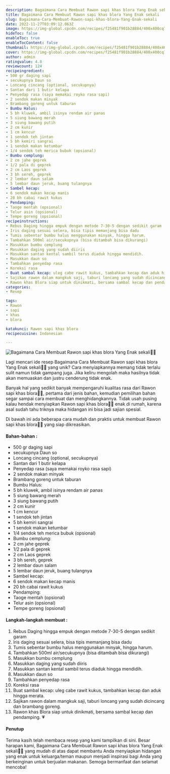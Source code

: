 ```yaml
---
description: Bagaimana Cara Membuat Rawon sapi khas blora Yang Enak sekali"
title: Bagaimana Cara Membuat Rawon sapi khas blora Yang Enak sekali
slug: Bagaimana-Cara-Membuat-Rawon-sapi-khas-blora-Yang-Enak-sekali
date: 2022-11-27T03:09:12.063Z
image: https://img-global.cpcdn.com/recipes/f25481f901b28884/400x400cq70/photo.jpg
hideToc: false
enableToc: true
enableTocContent: false
thumbnail: https://img-global.cpcdn.com/recipes/f25481f901b28884/400x400cq70/photo.jpg
cover: https://img-global.cpcdn.com/recipes/f25481f901b28884/400x400cq70/photo.jpg
author: admin
ratingvalue: 4.8
reviewcount: 124
recipeingredient:
- 500 gr daging sapi
- secukupnya Daun so
- Loncang cincang (optional, secukupnya)
- Santan dari 1 butir kelapa
- Penyedap rasa (saya memakai royko rasa sapi)
- 2 sendok makan minyak
- Brambang goreng untuk taburan
- Bumbu Halus:
- 5 bh kluwek, ambil isinya rendam air panas
- 5 siung bawang merah
- 3 siung bawang putih
- 2 cm kunir
- 1 cm kencur
- 1 sendok teh jintan
- 5 bh kemiri sangrai
- 1 sendok makan ketumbar
- 1/4 sendok teh merica bubuk (opsional)
- Bumbu cemplung:
- 2 cm jahe geprek
- 1/2 pala di geprek
- 2 cm Laos geprek
- 3 bh sereh, geprek
- 2 lembar daun salam
- 5 lembar daun jeruk, buang tulangnya
- Sambel kecap:
- 6 sendok makan kecap manis
- 20 bh cabai rawit kukus
- Pendamping:
- Taoge mentah (opsional)
- Telur asin (opsional)
- Tempe goreng (opsional)
recipeinstructions:
- Rebus Daging hingga empuk dengan metode 7-30-5 dengan sedikit garam
- Iris daging sesuai selera, bisa tipis memanjang bisa dadu
- Tumis sebentar bumbu halus menggunakan minyak, hingga harum.
- Tambahkan 500ml air/secukupnya (bisa ditambah bisa dikurangi)
- Masukkan bumbu cemplung
- Masukkan daging yang sudah diiris
- Masukkan santan kental sambil terus diaduk hingga mendidih.
- Masukkan daun so
- Tambahkan penyedap rasa
- Koreksi rasa
- Buat sambal kecap: uleg cabe rawit kukus, tambahkan kecap dan aduk hingga merata.
- Sajikan rawon dalam mangkuk saji, taburi loncang yang sudah dicincang dan brambang goreng.
- Rawon khas Blora siap untuk dinikmati, bersama sambal kecap dan pendamping. 💗
categories:
- Resep

tags:
- Rawon
- sapi
- khas
- blora

katakunci: Rawon sapi khas blora
recipecuisine: Indonesian

---
```


![Bagaimana Cara Membuat Rawon sapi khas blora Yang Enak sekali👩‍🍳](https://img-global.cpcdn.com/recipes/f25481f901b28884/400x400cq70/photo.jpg)

Lagi mencari ide resep Bagaimana Cara Membuat Rawon sapi khas blora Yang Enak sekali👩‍🍳 yang unik? Cara menyiapkannya memang tidak terlalu sulit namun tidak gampang juga. Jika keliru mengolah maka hasilnya tidak akan memuaskan dan justru cenderung tidak enak.

Banyak hal yang sedikit banyak mempengaruhi kualitas rasa dari Rawon sapi khas blora👩‍🍳, pertama dari jenis bahan, kemudian pemilihan bahan segar sampai cara membuat dan menghidangkannya. Tidak usah pusing kalau hendak menyiapkan Rawon sapi khas blora👩‍🍳 enak di rumah, karena asal sudah tahu triknya maka hidangan ini bisa jadi sajian spesial.

Di bawah ini ada beberapa cara mudah dan praktis untuk membuat Rawon sapi khas blora👩‍🍳 yang siap dikreasikan.

<!--inarticleads1-->

#### Bahan-bahan :

- 500 gr daging sapi
- secukupnya Daun so
- Loncang cincang (optional, secukupnya)
- Santan dari 1 butir kelapa
- Penyedap rasa (saya memakai royko rasa sapi)
- 2 sendok makan minyak
- Brambang goreng untuk taburan
- Bumbu Halus:
- 5 bh kluwek, ambil isinya rendam air panas
- 5 siung bawang merah
- 3 siung bawang putih
- 2 cm kunir
- 1 cm kencur
- 1 sendok teh jintan
- 5 bh kemiri sangrai
- 1 sendok makan ketumbar
- 1/4 sendok teh merica bubuk (opsional)
- Bumbu cemplung:
- 2 cm jahe geprek
- 1/2 pala di geprek
- 2 cm Laos geprek
- 3 bh sereh, geprek
- 2 lembar daun salam
- 5 lembar daun jeruk, buang tulangnya
- Sambel kecap:
- 6 sendok makan kecap manis
- 20 bh cabai rawit kukus
- Pendamping:
- Taoge mentah (opsional)
- Telur asin (opsional)
- Tempe goreng (opsional)

<!--inarticleads2-->

#### Langkah-langkah membuat :

1. Rebus Daging hingga empuk dengan metode 7-30-5 dengan sedikit garam
1. Iris daging sesuai selera, bisa tipis memanjang bisa dadu
1. Tumis sebentar bumbu halus menggunakan minyak, hingga harum.
1. Tambahkan 500ml air/secukupnya (bisa ditambah bisa dikurangi)
1. Masukkan bumbu cemplung
1. Masukkan daging yang sudah diiris
1. Masukkan santan kental sambil terus diaduk hingga mendidih.
1. Masukkan daun so
1. Tambahkan penyedap rasa
1. Koreksi rasa
1. Buat sambal kecap: uleg cabe rawit kukus, tambahkan kecap dan aduk hingga merata.
1. Sajikan rawon dalam mangkuk saji, taburi loncang yang sudah dicincang dan brambang goreng.
1. Rawon khas Blora siap untuk dinikmati, bersama sambal kecap dan pendamping. 💗

#### Penutup

Terima kasih telah membaca resep yang kami tampilkan di sini. Besar harapan kami, Bagaimana Cara Membuat Rawon sapi khas blora Yang Enak sekali👩‍🍳 yang mudah di atas dapat membantu Anda menyiapkan hidangan yang enak untuk keluarga/teman maupun menjadi inspirasi bagi Anda yang berkeinginan untuk berjualan makanan. Semoga bermanfaat dan selamat mencoba!